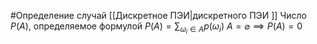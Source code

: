#Определение случай [[Дискретное ПЭИ|дискретного ПЭИ ]]
Число $P(A)$, определяемое формулой $P(A)=\sum_{\omega_i\in A}p(\omega_i)$
$A=\varnothing\implies P(A)=0$